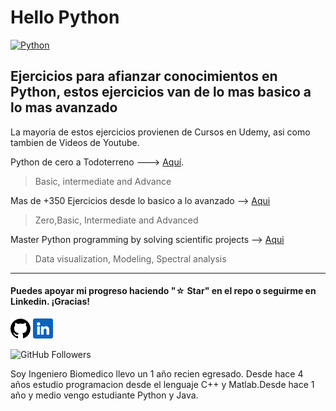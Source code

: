 # Hello Python

[![Python](https://img.shields.io/badge/Python-3.10+-yellow?style=for-the-badge&logo=python&logoColor=white&labelColor=101010)](https://python.org)

## Ejercicios para afianzar conocimientos en Python, estos ejercicios van de lo mas basico a lo mas avanzado

La mayoria de estos ejercicios provienen de Cursos en Udemy, asi como tambien de Videos de Youtube.

Python de cero a Todoterreno ---> [Aquí](https://www.udemy.com/course/python-3-al-completo-desde-cero/).

> Basic, intermediate and Advance

Mas de +350 Ejercicios desde lo basico a lo avanzado --> [Aqui](https://www.udemy.com/course/python-programming-unittest-exercises/)

> Zero,Basic, Intermediate and Advanced

Master Python programming by solving scientific projects --> [Aqui](https://www.udemy.com/course/python-scientific-x/)

> Data visualization, Modeling, Spectral analysis

---

#### Puedes apoyar mi progreso haciendo "☆ Star" en el repo o seguirme en Linkedin. ¡Gracias!

[![GitHub Star](github.png)](https://github.com/felipenico)
[![Linkedin](linkedin.png)](https://www.linkedin.com/in/bryan-felipe/)

![GitHub Followers](https://img.shields.io/github/followers/felipenico?style=social)

Soy Ingeniero Biomedico llevo un 1 año recien egresado. Desde hace 4 años estudio programacion desde el lenguaje C++ y Matlab.Desde hace 1 año y medio vengo estudiante Python y Java.
